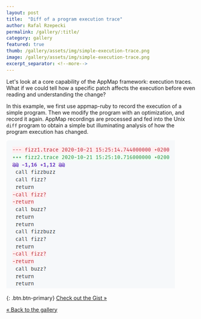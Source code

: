 ```yaml
---
layout: post
title:  "Diff of a program execution trace"
author: Rafal Rzepecki
permalink: /gallery/:title/
category: gallery
featured: true
thumb: /gallery/assets/img/simple-execution-trace.png
image: /gallery/assets/img/simple-execution-trace.png
excerpt_separator: <!--more-->
---
```


Let's look at a core capability of the AppMap framework: execution traces. What if we could tell how a specific patch affects the execution before even reading and understanding the change?

In this example, we first use appmap-ruby to record the execution of a simple program. Then we modify the program with an optimization, and record it again.
AppMap recordings are processed and fed into the Unix `diff` program 
to obtain a simple but illuminating 
analysis of how the program execution has changed.

<!--more-->

<a href="https://gist.github.com/dividedmind/172920e9bd9a19dfbb84856eb64f2524">
  <img alt="Check out the gist" style="width: 447px" src="/gallery/assets/img/simple-execution-trace.png">
</a>

{: .btn.btn-primary}
[Check out the Gist &raquo;](https://gist.github.com/dividedmind/172920e9bd9a19dfbb84856eb64f2524)

[&laquo; Back to the gallery](/gallery)
